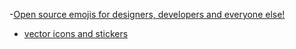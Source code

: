 -[Open source emojis for designers, developers and everyone else!](https://openmoji.org/)
- [vector icons and stickers](https://www.flaticon.com/)